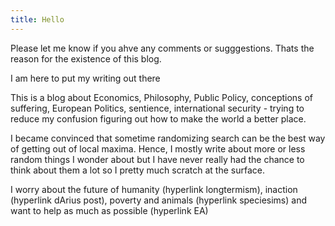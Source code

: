 ```yaml
---
title: Hello
---
```

Please let me know if you ahve any comments or sugggestions. Thats the reason for the existence of this blog.

I am here to put my writing out there


This is a blog about Economics, Philosophy, Public Policy, conceptions of suffering, European Politics, sentience, international security - trying to reduce my confusion figuring out how to make the world a better place.


I became convinced that sometime randomizing search can be the best way of getting out of local maxima. Hence, I mostly write about more or less random things I wonder about but I have never really had the chance to think about them a lot  so I pretty much scratch at the surface.

I worry about the future of humanity (hyperlink longtermism), inaction (hyperlink dArius post), poverty and animals (hyperlink speciesims)  and want to help as much as possible (hyperlink EA)
